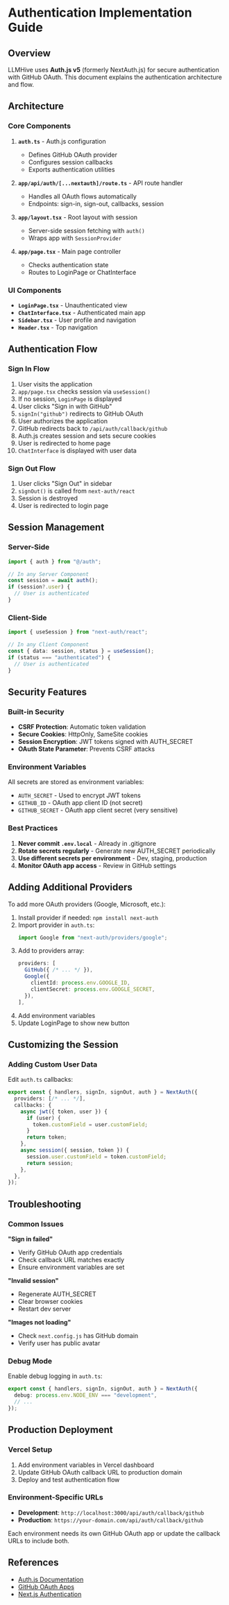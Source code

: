 # Authentication Implementation Guide

## Overview

LLMHive uses **Auth.js v5** (formerly NextAuth.js) for secure authentication with GitHub OAuth. This document explains the authentication architecture and flow.

## Architecture

### Core Components

1. **`auth.ts`** - Auth.js configuration
   - Defines GitHub OAuth provider
   - Configures session callbacks
   - Exports authentication utilities

2. **`app/api/auth/[...nextauth]/route.ts`** - API route handler
   - Handles all OAuth flows automatically
   - Endpoints: sign-in, sign-out, callbacks, session

3. **`app/layout.tsx`** - Root layout with session
   - Server-side session fetching with `auth()`
   - Wraps app with `SessionProvider`

4. **`app/page.tsx`** - Main page controller
   - Checks authentication state
   - Routes to LoginPage or ChatInterface

### UI Components

- **`LoginPage.tsx`** - Unauthenticated view
- **`ChatInterface.tsx`** - Authenticated main app
- **`Sidebar.tsx`** - User profile and navigation
- **`Header.tsx`** - Top navigation

## Authentication Flow

### Sign In Flow

1. User visits the application
2. `app/page.tsx` checks session via `useSession()`
3. If no session, `LoginPage` is displayed
4. User clicks "Sign in with GitHub"
5. `signIn("github")` redirects to GitHub OAuth
6. User authorizes the application
7. GitHub redirects back to `/api/auth/callback/github`
8. Auth.js creates session and sets secure cookies
9. User is redirected to home page
10. `ChatInterface` is displayed with user data

### Sign Out Flow

1. User clicks "Sign Out" in sidebar
2. `signOut()` is called from `next-auth/react`
3. Session is destroyed
4. User is redirected to login page

## Session Management

### Server-Side

```typescript
import { auth } from "@/auth";

// In any Server Component
const session = await auth();
if (session?.user) {
  // User is authenticated
}
```

### Client-Side

```typescript
import { useSession } from "next-auth/react";

// In any Client Component
const { data: session, status } = useSession();
if (status === "authenticated") {
  // User is authenticated
}
```

## Security Features

### Built-in Security

- **CSRF Protection**: Automatic token validation
- **Secure Cookies**: HttpOnly, SameSite cookies
- **Session Encryption**: JWT tokens signed with AUTH_SECRET
- **OAuth State Parameter**: Prevents CSRF attacks

### Environment Variables

All secrets are stored as environment variables:

- `AUTH_SECRET` - Used to encrypt JWT tokens
- `GITHUB_ID` - OAuth app client ID (not secret)
- `GITHUB_SECRET` - OAuth app client secret (very sensitive)

### Best Practices

1. **Never commit `.env.local`** - Already in .gitignore
2. **Rotate secrets regularly** - Generate new AUTH_SECRET periodically
3. **Use different secrets per environment** - Dev, staging, production
4. **Monitor OAuth app access** - Review in GitHub settings

## Adding Additional Providers

To add more OAuth providers (Google, Microsoft, etc.):

1. Install provider if needed: `npm install next-auth`
2. Import provider in `auth.ts`:
   ```typescript
   import Google from "next-auth/providers/google";
   ```
3. Add to providers array:
   ```typescript
   providers: [
     GitHub({ /* ... */ }),
     Google({
       clientId: process.env.GOOGLE_ID,
       clientSecret: process.env.GOOGLE_SECRET,
     }),
   ],
   ```
4. Add environment variables
5. Update LoginPage to show new button

## Customizing the Session

### Adding Custom User Data

Edit `auth.ts` callbacks:

```typescript
export const { handlers, signIn, signOut, auth } = NextAuth({
  providers: [/* ... */],
  callbacks: {
    async jwt({ token, user }) {
      if (user) {
        token.customField = user.customField;
      }
      return token;
    },
    async session({ session, token }) {
      session.user.customField = token.customField;
      return session;
    },
  },
});
```

## Troubleshooting

### Common Issues

**"Sign in failed"**
- Verify GitHub OAuth app credentials
- Check callback URL matches exactly
- Ensure environment variables are set

**"Invalid session"**
- Regenerate AUTH_SECRET
- Clear browser cookies
- Restart dev server

**"Images not loading"**
- Check `next.config.js` has GitHub domain
- Verify user has public avatar

### Debug Mode

Enable debug logging in `auth.ts`:

```typescript
export const { handlers, signIn, signOut, auth } = NextAuth({
  debug: process.env.NODE_ENV === "development",
  // ...
});
```

## Production Deployment

### Vercel Setup

1. Add environment variables in Vercel dashboard
2. Update GitHub OAuth callback URL to production domain
3. Deploy and test authentication flow

### Environment-Specific URLs

- **Development**: `http://localhost:3000/api/auth/callback/github`
- **Production**: `https://your-domain.com/api/auth/callback/github`

Each environment needs its own GitHub OAuth app or update the callback URLs to include both.

## References

- [Auth.js Documentation](https://authjs.dev/)
- [GitHub OAuth Apps](https://docs.github.com/en/apps/oauth-apps/building-oauth-apps/creating-an-oauth-app)
- [Next.js Authentication](https://nextjs.org/docs/authentication)
